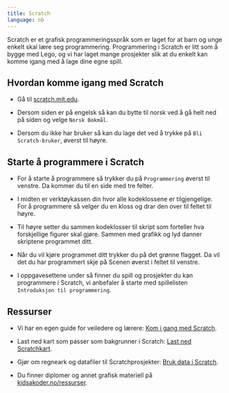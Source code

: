 ```yaml
---
title: Scratch
language: nb
---
```


Scratch er et grafisk programmeringsspråk som er laget for at barn og unge
enkelt skal lære seg programmering. Programmering i Scratch er litt som å bygge
med Lego, og vi har laget mange prosjekter slik at du enkelt kan komme igang med
å lage dine egne spill.

## Hvordan komme igang med Scratch

- Gå til [scratch.mit.edu](https://scratch.mit.edu).

- Dersom siden er på engelsk så kan du bytte til norsk ved å gå helt ned på
  siden og velge `Norsk Bokmål`.

- Dersom du ikke har bruker så kan du lage det ved å trykke på `Bli
  Scratch-bruker`, øverst til høyre.

## Starte å programmere i Scratch

- For å starte å programmere så trykker du på `Programmering` øverst til
  venstre. Da kommer du til en side med tre felter.

- I midten er verktøykassen din hvor alle kodeklossene er tilgjengelige. For å
  programmere så velger du en kloss og drar den over til feltet til høyre.

- Til høyre setter du sammen kodeklosser til skript som forteller hva
  forskjellige figurer skal gjøre. Sammen med grafikk og lyd danner skriptene
  programmet ditt.

- Når du vil kjøre programmet ditt trykker du på det grønne flagget. Da vil det
  du har programmert skje på Scenen øverst i feltet til venstre.

- I oppgavesettene under så finner du spill og prosjekter du kan programmere i
  Scratch, vi anbefaler å starte med spillelisten `Introduksjon til
  programmering`.

## Ressurser

- Vi har en egen guide for veiledere og lærere: [Kom i gang med
  Scratch](veiledninger/kom_i_gang_med_scratch.html).

- Last ned kart som passer som bakgrunner i Scratch: [Last ned
  Scratchkart](kart/kart.html).

- Gjør om regneark og datafiler til Scratchprosjekter: [Bruk data i
  Scratch](data/data.html).

- Du finner diplomer og annet grafisk materiell på
  [kidsakoder.no/ressurser](http://www.kidsakoder.no/ressurser).
